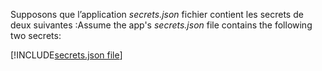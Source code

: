 <span data-ttu-id="03298-101">Supposons que l’application *secrets.json* fichier contient les secrets de deux suivantes :</span><span class="sxs-lookup"><span data-stu-id="03298-101">Assume the app's *secrets.json* file contains the following two secrets:</span></span>

[!INCLUDE[secrets.json file](secrets-json-file.md)]
